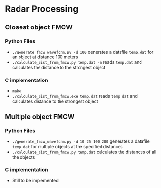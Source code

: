 # Radar Processing

## Closest object FMCW

### Python Files
* `./generate_fmcw_waveform.py -d 100` generates a datafile `temp.dat` for an object at distance 100 meters
* `./calculate_dist_from_fmcw.py temp.dat -m` reads `temp.dat` and calculates the distance to the strongest object

### C implementation
* `make`
* `./calculate_dist_from_fmcw.exe temp.dat` reads `temp.dat` and calculates distance to the strongest object

## Multiple object FMCW

### Python Files
* `./generate_fmcw_waveform.py -d 10 25 100 200` generates a datafile `temp.dat` for multiple objects at the specified distances
* `./calculate_dist_from_fmcw.py temp.dat` calculates the distances of all the objects

### C implementation
* Still to be implemented
